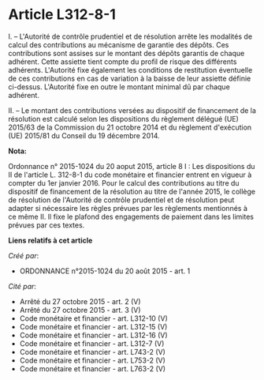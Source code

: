 # Article L312-8-1

I. – L'Autorité de contrôle prudentiel et de résolution arrête les modalités de calcul des contributions au mécanisme de
garantie des dépôts. Ces contributions sont assises sur le montant des dépôts garantis de chaque adhérent. Cette assiette
tient compte du profil de risque des différents adhérents. L'Autorité fixe également les conditions de restitution éventuelle
de ces contributions en cas de variation à la baisse de leur assiette définie ci-dessus. L'Autorité fixe en outre le montant
minimal dû par chaque adhérent.

II. – Le montant des contributions versées au dispositif de financement de la résolution est calculé selon les dispositions
du règlement délégué (UE) 2015/63 de la Commission du 21 octobre 2014 et du règlement d'exécution (UE) 2015/81 du Conseil du
19 décembre 2014.

**Nota:**

Ordonnance n° 2015-1024 du 20 aoput 2015, article 8 I : Les dispositions du II de l'article L. 312-8-1 du code monétaire et
financier entrent en vigueur à compter du 1er janvier 2016. Pour le calcul des contributions au titre du dispositif de
financement de la résolution au titre de l'année 2015, le collège de résolution de l'Autorité de contrôle prudentiel et de
résolution peut adapter si nécessaire les règles prévues par les règlements mentionnés à ce même II. Il fixe le plafond des
engagements de paiement dans les limites prévues par ces textes.

**Liens relatifs à cet article**

_Créé par_:

  - ORDONNANCE n°2015-1024 du 20 août 2015 - art. 1

_Cité par_:

  - Arrêté du 27 octobre 2015 - art. 2 (V)
  - Arrêté du 27 octobre 2015 - art. 3 (V)
  - Code monétaire et financier - art. L312-10 (V)
  - Code monétaire et financier - art. L312-15 (V)
  - Code monétaire et financier - art. L312-16 (V)
  - Code monétaire et financier - art. L312-7 (V)
  - Code monétaire et financier - art. L743-2 (V)
  - Code monétaire et financier - art. L753-2 (V)
  - Code monétaire et financier - art. L763-2 (V)
